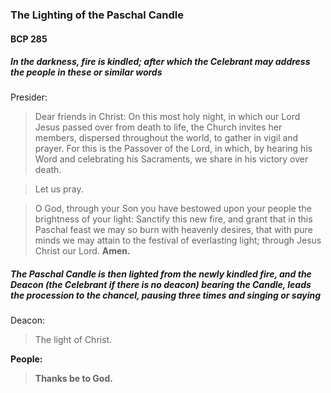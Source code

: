 ### The Lighting of the Paschal Candle
#### BCP 285
##### In the darkness, fire is kindled; after which the Celebrant may address the people in these or similar words
Presider:
> Dear friends in Christ: On this most holy night, in which our
Lord Jesus passed over from death to life, the Church invites
her members, dispersed throughout the world, to gather in
vigil and prayer. For this is the Passover of the Lord, in which,
by hearing his Word and celebrating his Sacraments, we share
in his victory over death.

> Let us pray.

> O God, through your Son you have bestowed upon your
people the brightness of your light: Sanctify this new fire, and
grant that in this Paschal feast we may so burn with heavenly
desires, that with pure minds we may attain to the festival of
everlasting light; through Jesus Christ our Lord. **Amen.**

##### The Paschal Candle is then lighted from the newly kindled fire, and the Deacon (the Celebrant if there is no deacon) bearing the Candle, leads the procession to the chancel, pausing three times and singing or saying

Deacon:
> The light of Christ.

**People:**
> **Thanks be to God.**
